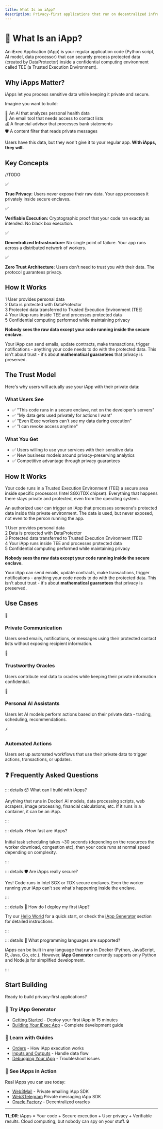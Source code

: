 ```yaml
---
title: What Is an iApp?
description: Privacy-first applications that run on decentralized infrastructure
---
```


# 🚀 What Is an iApp?

An iExec Application (iApp) is your regular application code (Python script, AI
model, data processor) that can securely process protected data (created by
DataProtector) inside a confidential computing environment called TEE (a Trusted
Execution Environment).

## Why iApps Matter?

iApps let you process sensitive data while keeping it private and secure.

Imagine you want to build:

<div class="bg-[var(--vp-c-bg-soft)] rounded-[6px] p-6 mb-6">
  <div class="flex flex-col gap-2.5">
    <div class="flex items-center gap-2 text-base">
      <span>🤖</span>
      <span>An AI that analyzes personal health data</span>
    </div>
    <div class="flex items-center gap-2 text-base">
      <span>📧</span>
      <span>An email tool that needs access to contact lists</span>
    </div>
    <div class="flex items-center gap-2 text-base">
      <span>💰</span>
      <span>A financial advisor that processes bank statements</span>
    </div>
    <div class="flex items-center gap-2 text-base">
      <span>🛡️</span>
      <span>A content filter that reads private messages</span>
    </div>
  </div>
</div>

Users have this data, but they won't give it to your regular app. **With iApps,
they will.**

## Key Concepts

//TODO

<div class="grid grid-cols-1 md:grid-cols-2 gap-4 mb-6">
  <div class="flex items-center gap-3">
    <span class="text-green-500 text-xl">✅</span>
    <p class="m-0"><strong>True Privacy:</strong> Users never expose their raw data. Your app processes it privately inside secure enclaves.</p>
  </div>
  <div class="flex items-center gap-3">
    <span class="text-green-500 text-xl">✅</span>
    <p class="m-0"><strong>Verifiable Execution:</strong> Cryptographic proof that your code ran exactly as intended. No black box execution.</p>
  </div>
  <div class="flex items-center gap-3">
    <span class="text-green-500 text-xl">✅</span>
    <p class="m-0"><strong>Decentralized Infrastructure:</strong> No single point of failure. Your app runs across a distributed network of workers.</p>
  </div>
  <div class="flex items-center gap-3">
    <span class="text-green-500 text-xl">✅</span>
    <p class="m-0"><strong>Zero Trust Architecture:</strong> Users don't need to trust you with their data. The protocol guarantees privacy.</p>
  </div>
</div>

## How It Works

<div class="bg-[var(--vp-c-bg-soft)] rounded-[6px] p-6 mb-6">
  <div class="flex flex-col gap-3">
    <div class="flex items-center gap-3">
      <span class="bg-blue-500 text-white rounded-full w-6 h-6 flex items-center justify-center text-xs font-bold">1</span>
      <span>User provides personal data</span>
    </div>
    <div class="flex items-center gap-3">
      <span class="bg-blue-500 text-white rounded-full w-6 h-6 flex items-center justify-center text-xs font-bold">2</span>
      <span>Data is protected with DataProtector</span>
    </div>
    <div class="flex items-center gap-3">
      <span class="bg-blue-500 text-white rounded-full w-6 h-6 flex items-center justify-center text-xs font-bold">3</span>
      <span>Protected data transferred to Trusted Execution Environment (TEE)</span>
    </div>
    <div class="flex items-center gap-3">
      <span class="bg-blue-500 text-white rounded-full w-6 h-6 flex items-center justify-center text-xs font-bold">4</span>
      <span>Your iApp runs inside TEE and processes protected data</span>
    </div>
    <div class="flex items-center gap-3">
      <span class="bg-blue-500 text-white rounded-full w-6 h-6 flex items-center justify-center text-xs font-bold">5</span>
      <span>Confidential computing performed while maintaining privacy</span>
    </div>
  </div>
</div>

<div class="bg-gradient-to-r from-purple-400/10 to-purple-400/5 rounded-[6px] p-6 border-l-4 border-fuchsia-700 mb-6">
  <p class="m-0!"><strong>Nobody sees the raw data except your code running inside the secure enclave.</strong></p>
</div>

Your iApp can send emails, update contracts, make transactions, trigger
notifications - anything your code needs to do with the protected data. This
isn't about trust - it's about **mathematical guarantees** that privacy is
preserved.

## The Trust Model

Here's why users will actually use your iApp with their private data:

### What Users See

- ✅ "This code runs in a secure enclave, not on the developer's servers"
- ✅ "My data gets used privately for actions I want"
- ✅ "Even iExec workers can't see my data during execution"
- ✅ "I can revoke access anytime"

### What You Get

- ✅ Users willing to use your services with their sensitive data
- ✅ New business models around privacy-preserving analytics
- ✅ Competitive advantage through privacy guarantees

## How It Works

Your code runs in a Trusted Execution Environment (TEE) a secure area inside
specific processors (Intel SGX/TDX chipset). Everything that happens there stays
private and protected, even from the operating system.

An authorized user can trigger an iApp that processes someone's protected data inside this private environment. The data is used, but never exposed, not even to the person running the app.

<div class="bg-[var(--vp-c-bg-soft)] rounded-[6px] p-6 mb-6">
  <div class="flex flex-col gap-3">
    <div class="flex items-center gap-3">
      <span class="bg-blue-500 text-white rounded-full w-6 h-6 flex items-center justify-center text-xs font-bold">1</span>
      <span>User provides personal data</span>
    </div>
    <div class="flex items-center gap-3">
      <span class="bg-blue-500 text-white rounded-full w-6 h-6 flex items-center justify-center text-xs font-bold">2</span>
      <span>Data is protected with DataProtector</span>
    </div>
    <div class="flex items-center gap-3">
      <span class="bg-blue-500 text-white rounded-full w-6 h-6 flex items-center justify-center text-xs font-bold">3</span>
      <span>Protected data transferred to Trusted Execution Environment (TEE)</span>
    </div>
    <div class="flex items-center gap-3">
      <span class="bg-blue-500 text-white rounded-full w-6 h-6 flex items-center justify-center text-xs font-bold">4</span>
      <span>Your iApp runs inside TEE and processes protected data</span>
    </div>
    <div class="flex items-center gap-3">
      <span class="bg-blue-500 text-white rounded-full w-6 h-6 flex items-center justify-center text-xs font-bold">5</span>
      <span>Confidential computing performed while maintaining privacy</span>
    </div>
  </div>
</div>

<div class="bg-gradient-to-r from-purple-400/10 to-purple-400/5 rounded-[6px] p-6 border-l-4 border-fuchsia-700 mb-6">
  <p class="m-0!"><strong>Nobody sees the raw data except your code running inside the secure enclave.</strong></p>
</div>

Your iApp can send emails, update contracts, make transactions, trigger
notifications - anything your code needs to do with the protected data. This
isn't about trust - it's about **mathematical guarantees** that privacy is
preserved.

## Use Cases

<div class="grid grid-cols-1 md:grid-cols-2 gap-6 my-6">
  <div class="bg-[var(--vp-c-bg-soft)] rounded-[6px] p-6 flex flex-col gap-2">
    <div class="flex items-baseline gap-2 text-lg">
      <span>📧</span>
      <h3 class="font-semibold m-0!">Private Communication</h3>
    </div>
    <p class="text-sm m-0!">Users send emails, notifications, or messages using their protected contact lists without exposing recipient information.</p>
  </div>

  <div class="bg-[var(--vp-c-bg-soft)] rounded-[6px] p-6 flex flex-col gap-2">
    <div class="flex items-baseline gap-2 text-lg">
      <span>🔮</span>
      <h3 class="font-semibold m-0!">Trustworthy Oracles</h3>
    </div>
    <p class="text-sm m-0!">Users contribute real data to oracles while keeping their private information confidential.</p>
  </div>

  <div class="bg-[var(--vp-c-bg-soft)] rounded-[6px] p-6 flex flex-col gap-2">
    <div class="flex items-baseline gap-2 text-lg">
      <span>🤖</span>
      <h3 class="font-semibold m-0!">Personal AI Assistants</h3>
    </div>
    <p class="text-sm m-0!">Users let AI models perform actions based on their private data - trading, scheduling, recommendations.</p>
  </div>

  <div class="bg-[var(--vp-c-bg-soft)] rounded-[6px] p-6 flex flex-col gap-2">
    <div class="flex items-baseline gap-2 text-lg">
      <span>⚡</span>
      <h3 class="font-semibold m-0!">Automated Actions</h3>
    </div>
    <p class="text-sm m-0!">Users set up automated workflows that use their private data to trigger actions, transactions, or updates.</p>
  </div>
</div>

## ❓ Frequently Asked Questions

::: details 📦 What can I build with iApps?

Anything that runs in Docker! AI models, data processing scripts, web scrapers,
image processing, financial calculations, etc. If it runs in a container, it can
be an iApp.

:::

::: details ⚡How fast are iApps?

Initial task scheduling takes ~30 seconds (depending on the resources the worker
download, congestion etc), then your code runs at normal speed depending on
complexity.

:::

::: details 🛡️ Are iApps really secure?

Yes! Code runs in Intel SGX or TDX secure enclaves. Even the worker running your
iApp can't see what's happening inside the enclave.

:::

::: details 🚀 How do I deploy my first iApp?

Try our [Hello World](/overview/helloWorld) for a quick start, or check the
[iApp Generator](/build_iapp/iapp-generator) section for detailed instructions.

:::

::: details 🔧 What programming languages are supported?

iApps can be built in any language that runs in Docker (Python, JavaScript, R,
Java, Go, etc.). However, **iApp Generator** currently supports only Python and
Node.js for simplified development.

:::

## Start Building

Ready to build privacy-first applications?

### 🚀 **Try iApp Generator**

- [Getting Started](/build_iapp/iapp-generator/getting-started) - Deploy your
  first iApp in 15 minutes
- [Building Your iExec App](/build_iapp/iapp-generator/building-your-iexec-app) -
  Complete development guide

### 📖 **Learn with Guides**

- [Orders](/build_iapp/guides/orders) - How iApp execution works
- [Inputs and Outputs](/build_iapp/guides/inputs-and-outputs) - Handle data flow
- [Debugging Your iApp](/build_iapp/guides/debugging-your-iapp) - Troubleshoot
  issues

### 🎯 **See iApps in Action**

Real iApps you can use today:

- [Web3Mail](/use_iapp/web3mail) - Private emailing iApp SDK
- [Web3Telegram](/use_iapp/web3telegram) Private messaging iApp SDK
- [Oracle Factory](/use_iapp/oracle-factory) - Decentralized oracles

---

**TL;DR**: iApps = Your code + Secure execution + User privacy + Verifiable
results. Cloud computing, but nobody can spy on your stuff. 🔒
